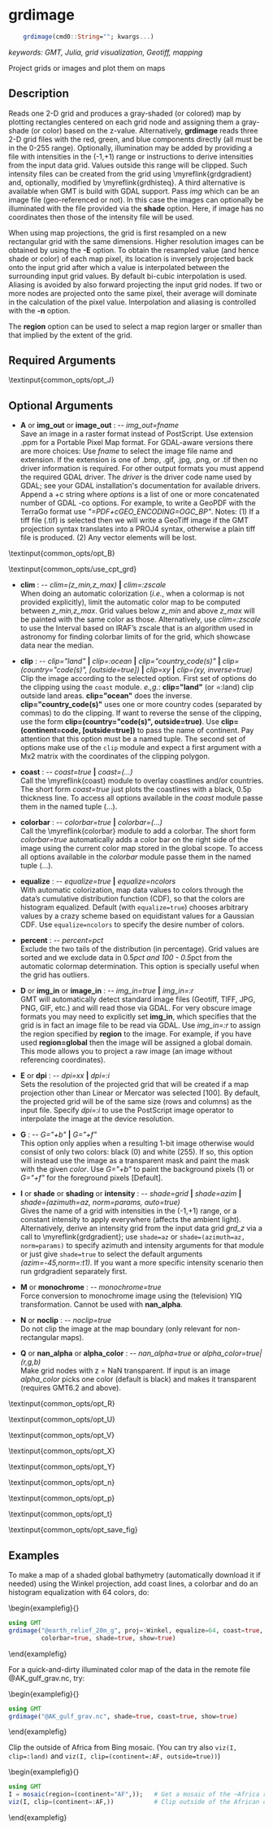 # grdimage

```julia
    grdimage(cmd0::String=""; kwargs...)
```

*keywords: GMT, Julia, grid visualization, Geotiff, mapping*

Project grids or images and plot them on maps

Description
-----------

Reads one 2-D grid and produces a gray-shaded (or colored) map by plotting rectangles centered on each grid
node and assigning them a gray-shade (or color) based on the z-value. Alternatively, **grdimage** reads three
2-D grid files with the red, green, and blue components directly (all must be in the 0-255 range). Optionally,
illumination may be added by providing a file with intensities in the (-1,+1) range or instructions to derive
intensities from the input data grid. Values outside this range will be clipped. Such intensity files can be
created from the grid using \myreflink{grdgradient} and, optionally, modified by \myreflink{grdhisteq}. A third
alternative is available when GMT is build with GDAL support. Pass *img* which can be an image file
(geo-referenced or not). In this case the images can optionally be illuminated with the file provided via the
**shade** option. Here, if image has no coordinates then those of the intensity file will be used.

When using map projections, the grid is first resampled on a new rectangular grid with the same dimensions.
Higher resolution images can be obtained by using the **-E** option. To obtain the resampled value (and hence
shade or color) of each map pixel, its location is inversely projected back onto the input grid after which a
value is interpolated between the surrounding input grid values. By default bi-cubic interpolation is used.
Aliasing is avoided by also forward projecting the input grid nodes. If two or more nodes are projected onto
the same pixel, their average will dominate in the calculation of the pixel value. Interpolation and aliasing
is controlled with the **-n** option.

The **region** option can be used to select a map region larger or smaller than that implied by the extent of the grid. 

Required Arguments
------------------

\textinput{common_opts/opt_J}

Optional Arguments
------------------

- **A** or **img\_out** or **image\_out** : -- *img\_out=fname*\
   Save an image in a raster format instead of PostScript. Use extension .ppm for a Portable Pixel Map format.
   For GDAL-aware versions there are more choices: Use *fname* to select the image file name and extension.
   If the extension is one of .bmp, .gif, .jpg, .png, or .tif then no driver information is required. For other
   output formats you must append the required GDAL driver. The *driver* is the driver code name used by GDAL;
   see your GDAL installation's documentation for available drivers. Append a +c<options> string where *options*
   is a list of one or more concatenated number of GDAL -co options. For example, to write a GeoPDF with the
   TerraGo format use *"=PDF+cGEO\_ENCODING=OGC\_BP"*. Notes: (1) If a tiff file (.tif) is selected then we will
   write a GeoTiff image if the GMT projection syntax translates into a PROJ4 syntax, otherwise a plain tiff
   file is produced. (2) Any vector elements will be lost.

\textinput{common_opts/opt_B}

\textinput{common_opts/use_cpt_grd}

- **clim** : -- *clim=(z_min,z_max)* **|** *clim=:zscale*\
   When doing an automatic colorization (*i.e.*, when a colormap is not provided explicitly), limit the automatic
   color map to be computed between *z_min,z_max*. Grid values below *z_min* and above *z_max* will be painted
   with the same color as those. Alternatively, use *clim=:zscale* to use the Interval based on IRAF’s zscale
   that is an algorithm used in astronomy for finding colorbar limits of for the grid, which showcase data near the median.

- **clip** : -- *clip="land"* **|** *clip=:ocean* **|** *clip="country_code(s)"* **|** *clip=(country="code(s)", [outside=true])* **|** *clip=xy* **|** *clip=(xy, inverse=true)*\
   Clip the image according to the selected option. First set of options do the clipping using the `coast` module. _e.,g._:
   **clip="land"** (or =:land) clip outside land areas. **clip="ocean"** does the inverse. **clip="country_code(s)"** uses
   one or more country codes (separated by commas) to do the clipping. If want to reverse the sense of the clipping, use the
   form **clip=(country="code(s)", outside=true)**. Use **clip=(continent=code, [outside=true])** to pass the name of
   continent. Pay attention that this option must be a named tuple. The second set of options make use of the `clip` module
   and expect a first argument with a Mx2 matrix with the coordinates of the clipping polygon. 

- **coast** : -- *coast=true* **|** *coast=(...)*\
   Call the \myreflink{coast} module to overlay coastlines and/or countries. The short form *coast=true* just
   plots the coastlines with a black, 0.5p thickness line. To access all options available in the *coast*
   module passe them in the named tuple (...).

- **colorbar** : -- *colorbar=true* **|** *colorbar=(...)*\
   Call the \myreflink{colorbar} module to add a colorbar. The short form *colorbar=true* automatically adds a
   color bar on the right side of the image using the current color map stored in the global scope. To
   access all options available in the *colorbar* module passe them in the named tuple (...).

- **equalize** : -- *equalize=true* **|** *equalize=ncolors*\
   With automatic colorization, map data values to colors through the data’s cumulative distribution function (CDF),
   so that the colors are histogram equalized. Default (with `equalize=true`) chooses arbitrary values by a crazy
   scheme based on equidistant values for a Gaussian CDF. Use `equalize=ncolors` to specify the desire number of colors.

- **percent** : -- *percent=pct*\
   Exclude the two tails of the distribution (in percentage). Grid values are sorted and we exclude data in
   0.5*pct and 100 - 0.5*pct from the automatic colormap determination. This option is specially useful
   when the grid has outliers.

- **D** or **img\_in** or **image\_in** : -- *img\_in=true* **|** *img\_in=:r*\
   GMT will automatically detect standard image files (Geotiff, TIFF, JPG, PNG, GIF, etc.) and will read
   those via GDAL. For very obscure image formats you may need to explicitly set **img\_in**, which specifies
   that the grid is in fact an image file to be read via GDAL. Use *img\_in=:r* to assign the region specified
   by **region** to the image. For example, if you have used **region=global** then the image will be assigned
   a global domain. This mode allows you to project a raw image (an image without referencing coordinates).

- **E** or **dpi** : -- *dpi=xx* **|** *dpi=:i*\
   Sets the resolution of the projected grid that will be created if a map projection other than Linear or
   Mercator was selected [100]. By default, the projected grid will be of the same size (rows and columns)
   as the input file. Specify *dpi=:i* to use the PostScript image operator to interpolate the image at the
   device resolution.

- **G** : -- *G="+b"* **|** *G="+f"*\
   This option only applies when a resulting 1-bit image otherwise would consist of only two colors: black (0)
   and white (255). If so, this option will instead use the image as a transparent mask and paint the mask with
   the given *color*. Use *G="+b"* to paint the background pixels (1) or *G="+f"* for the foreground pixels
   [Default].

- **I** or **shade** or **shading** or **intensity** : -- *shade=grid* **|** *shade=azim* **|** *shade=(azimuth=az, norm=params, auto=true)*\
   Gives the name of a grid with intensities in the (-1,+1) range, or a constant intensity to apply everywhere
   (affects the ambient light). Alternatively, derive an intensity grid from the input data grid *grd\_z* via a
   call to \myreflink{grdgradient}; use `shade=az` or ``shade=(azimuth=az, norm=params)`` to specify azimuth
   and intensity arguments for that module or just give ``shade=true`` to select the default arguments
   *(azim=-45,norm=:t1)*. If you want a more specific intensity scenario then run grdgradient separately first.

- **M** or **monochrome** : -- *monochrome=true*\
    Force conversion to monochrome image using the (television) YIQ transformation. Cannot be used with **nan\_alpha**.

- **N** or **noclip** : -- *noclip=true*\
    Do not clip the image at the map boundary (only relevant for non-rectangular maps).

- **Q** or **nan\_alpha** or **alpha\_color** : -- *nan\_alpha=true* or *alpha\_color=true|(r,g,b)*\
    Make grid nodes with z = NaN transparent. If input is an image *alpha\_color* picks one color (default is
    black) and makes it transparent (requires GMT6.2 and above).

\textinput{common_opts/opt_R}

\textinput{common_opts/opt_U}

\textinput{common_opts/opt_V}

\textinput{common_opts/opt_X}

\textinput{common_opts/opt_Y}

\textinput{common_opts/opt_n}

\textinput{common_opts/opt_p}

\textinput{common_opts/opt_t}

\textinput{common_opts/opt_save_fig}

Examples
--------

To make a map of a shaded global bathymetry (automatically download it if needed) using the Winkel projection,
add coast lines, a colorbar and do an histogram equalization with 64 colors, do:

\begin{examplefig}{}
```julia
using GMT
grdimage("@earth_relief_20m_g", proj=:Winkel, equalize=64, coast=true,
         colorbar=true, shade=true, show=true)
```
\end{examplefig}

For a quick-and-dirty illuminated color map of the data in the remote file @AK_gulf_grav.nc, try:

\begin{examplefig}{}
```julia
using GMT
grdimage("@AK_gulf_grav.nc", shade=true, coast=true, show=true)
```
\end{examplefig}

Clip the outside of Africa from Bing mosaic. (You can try also `viz(I, clip=:land)` and `viz(I, clip=(continent=:AF, outside=true))`)

\begin{examplefig}{}
```julia
using GMT
I = mosaic(region=(continent="AF",));   # Get a mosaic of the ~Africa region
viz(I, clip=(continent=:AF,))           # Clip outside of the African continent.
```
\end{examplefig}
